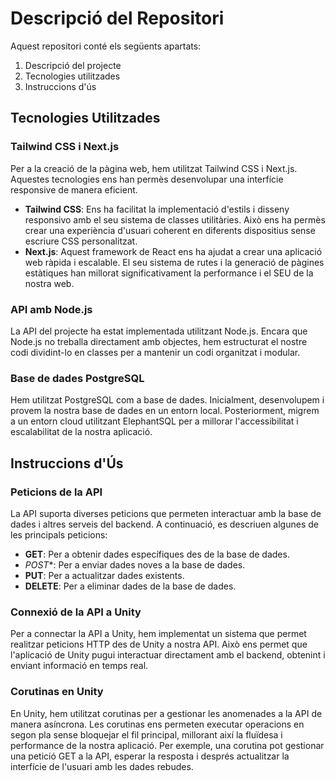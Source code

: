 # Descripció del Repositori

Aquest repositori conté els següents apartats:

1. Descripció del projecte
2. Tecnologies utilitzades
3. Instruccions d'ús

## Tecnologies Utilitzades

### Tailwind CSS i Next.js

Per a la creació de la pàgina web, hem utilitzat Tailwind CSS i Next.js. Aquestes tecnologies ens han permès desenvolupar una interfície responsive de manera eficient.

- **Tailwind CSS**: Ens ha facilitat la implementació d'estils i disseny responsivo amb el seu sistema de classes utilitàries. Això ens ha permès crear una experiència d'usuari coherent en diferents dispositius sense escriure CSS personalitzat.
- **Next.js**: Aquest framework de React ens ha ajudat a crear una aplicació web ràpida i escalable. El seu sistema de rutes i la generació de pàgines estàtiques han millorat significativament la performance i el SEU de la nostra web.

### API amb Node.js

La API del projecte ha estat implementada utilitzant Node.js. Encara que Node.js no treballa directament amb objectes, hem estructurat el nostre codi dividint-lo en classes per a mantenir un codi organitzat i modular.

### Base de dades PostgreSQL

Hem utilitzat PostgreSQL com a base de dades. Inicialment, desenvolupem i provem la nostra base de dades en un entorn local. Posteriorment, migrem a un entorn cloud utilitzant ElephantSQL per a millorar l'accessibilitat i escalabilitat de la nostra aplicació.

## Instruccions d'Ús

### Peticions de la API

La API suporta diverses peticions que permeten interactuar amb la base de dades i altres serveis del backend. A continuació, es descriuen algunes de les principals peticions:

- **GET**: Per a obtenir dades específiques des de la base de dades.
- *POST**: Per a enviar dades noves a la base de dades.
- **PUT**: Per a actualitzar dades existents.
- **DELETE**: Per a eliminar dades de la base de dades.

### Connexió de la API a Unity

Per a connectar la API a Unity, hem implementat un sistema que permet realitzar peticions HTTP des de Unity a nostra API. Això ens permet que l'aplicació de Unity pugui interactuar directament amb el backend, obtenint i enviant informació en temps real.

### Corutinas en Unity

En Unity, hem utilitzat corutinas per a gestionar les anomenades a la API de manera asíncrona. Les corutinas ens permeten executar operacions en segon pla sense bloquejar el fil principal, millorant així la fluïdesa i performance de la nostra aplicació. Per exemple, una corutina pot gestionar una petició GET a la API, esperar la resposta i després actualitzar la interfície de l'usuari amb les dades rebudes.
